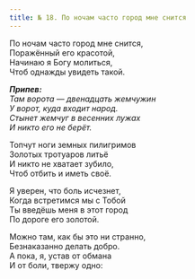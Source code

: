 ```yaml
---
title: № 18. По ночам часто город мне снится
---
```


По ночам часто город мне снится,  
Поражённый его красотой,  
Начинаю я Богу молиться,  
Чтоб однажды увидеть такой.

*__Припев:__  
Там ворота — двенадцать жемчужин  
У ворот, куда входит народ.  
Стынет жемчуг в весенних лужах  
И никто его не берёт.*

Топчут ноги земных пилигримов  
Золотых тротуаров литьё  
И никто не хватает зубило,  
Чтоб отбить и иметь своё.

Я уверен, что боль исчезнет,  
Когда встретимся мы с Тобой  
Ты введёшь меня в этот город  
По дороге его золотой.

Можно там, как бы это ни странно,  
Безнаказанно делать добро.  
А пока, я, устав от обмана  
И от боли, твержу одно:
